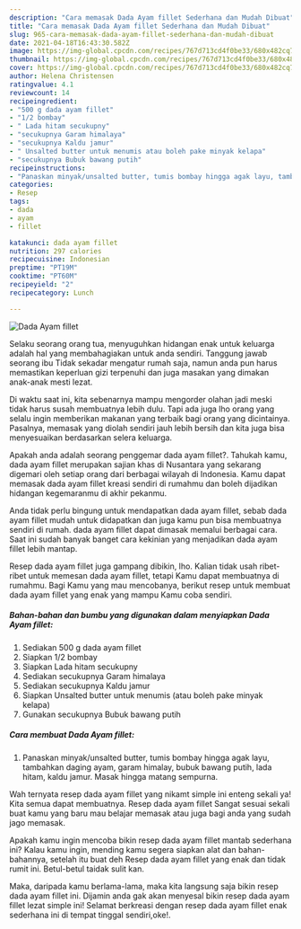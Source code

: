 ```yaml
---
description: "Cara memasak Dada Ayam fillet Sederhana dan Mudah Dibuat"
title: "Cara memasak Dada Ayam fillet Sederhana dan Mudah Dibuat"
slug: 965-cara-memasak-dada-ayam-fillet-sederhana-dan-mudah-dibuat
date: 2021-04-18T16:43:30.582Z
image: https://img-global.cpcdn.com/recipes/767d713cd4f0be33/680x482cq70/dada-ayam-fillet-foto-resep-utama.jpg
thumbnail: https://img-global.cpcdn.com/recipes/767d713cd4f0be33/680x482cq70/dada-ayam-fillet-foto-resep-utama.jpg
cover: https://img-global.cpcdn.com/recipes/767d713cd4f0be33/680x482cq70/dada-ayam-fillet-foto-resep-utama.jpg
author: Helena Christensen
ratingvalue: 4.1
reviewcount: 14
recipeingredient:
- "500 g dada ayam fillet"
- "1/2 bombay"
- " Lada hitam secukupny"
- "secukupnya Garam himalaya"
- "secukupnya Kaldu jamur"
- " Unsalted butter untuk menumis atau boleh pake minyak kelapa"
- "secukupnya Bubuk bawang putih"
recipeinstructions:
- "Panaskan minyak/unsalted butter, tumis bombay hingga agak layu, tambahkan daging ayam, garam himalay, bubuk bawang putih, lada hitam, kaldu jamur. Masak hingga matang sempurna."
categories:
- Resep
tags:
- dada
- ayam
- fillet

katakunci: dada ayam fillet 
nutrition: 297 calories
recipecuisine: Indonesian
preptime: "PT19M"
cooktime: "PT60M"
recipeyield: "2"
recipecategory: Lunch

---
```



![Dada Ayam fillet](https://img-global.cpcdn.com/recipes/767d713cd4f0be33/680x482cq70/dada-ayam-fillet-foto-resep-utama.jpg)

Selaku seorang orang tua, menyuguhkan hidangan enak untuk keluarga adalah hal yang membahagiakan untuk anda sendiri. Tanggung jawab seorang ibu Tidak sekadar mengatur rumah saja, namun anda pun harus memastikan keperluan gizi terpenuhi dan juga masakan yang dimakan anak-anak mesti lezat.

Di waktu  saat ini, kita sebenarnya mampu mengorder olahan jadi meski tidak harus susah membuatnya lebih dulu. Tapi ada juga lho orang yang selalu ingin memberikan makanan yang terbaik bagi orang yang dicintainya. Pasalnya, memasak yang diolah sendiri jauh lebih bersih dan kita juga bisa menyesuaikan berdasarkan selera keluarga. 



Apakah anda adalah seorang penggemar dada ayam fillet?. Tahukah kamu, dada ayam fillet merupakan sajian khas di Nusantara yang sekarang digemari oleh setiap orang dari berbagai wilayah di Indonesia. Kamu dapat memasak dada ayam fillet kreasi sendiri di rumahmu dan boleh dijadikan hidangan kegemaranmu di akhir pekanmu.

Anda tidak perlu bingung untuk mendapatkan dada ayam fillet, sebab dada ayam fillet mudah untuk didapatkan dan juga kamu pun bisa membuatnya sendiri di rumah. dada ayam fillet dapat dimasak memalui berbagai cara. Saat ini sudah banyak banget cara kekinian yang menjadikan dada ayam fillet lebih mantap.

Resep dada ayam fillet juga gampang dibikin, lho. Kalian tidak usah ribet-ribet untuk memesan dada ayam fillet, tetapi Kamu dapat membuatnya di rumahmu. Bagi Kamu yang mau mencobanya, berikut resep untuk membuat dada ayam fillet yang enak yang mampu Kamu coba sendiri.

<!--inarticleads1-->

##### Bahan-bahan dan bumbu yang digunakan dalam menyiapkan Dada Ayam fillet:

1. Sediakan 500 g dada ayam fillet
1. Siapkan 1/2 bombay
1. Siapkan  Lada hitam secukupny
1. Sediakan secukupnya Garam himalaya
1. Sediakan secukupnya Kaldu jamur
1. Siapkan  Unsalted butter untuk menumis (atau boleh pake minyak kelapa)
1. Gunakan secukupnya Bubuk bawang putih




<!--inarticleads2-->

##### Cara membuat Dada Ayam fillet:

1. Panaskan minyak/unsalted butter, tumis bombay hingga agak layu, tambahkan daging ayam, garam himalay, bubuk bawang putih, lada hitam, kaldu jamur. Masak hingga matang sempurna.




Wah ternyata resep dada ayam fillet yang nikamt simple ini enteng sekali ya! Kita semua dapat membuatnya. Resep dada ayam fillet Sangat sesuai sekali buat kamu yang baru mau belajar memasak atau juga bagi anda yang sudah jago memasak.

Apakah kamu ingin mencoba bikin resep dada ayam fillet mantab sederhana ini? Kalau kamu ingin, mending kamu segera siapkan alat dan bahan-bahannya, setelah itu buat deh Resep dada ayam fillet yang enak dan tidak rumit ini. Betul-betul taidak sulit kan. 

Maka, daripada kamu berlama-lama, maka kita langsung saja bikin resep dada ayam fillet ini. Dijamin anda gak akan menyesal bikin resep dada ayam fillet lezat simple ini! Selamat berkreasi dengan resep dada ayam fillet enak sederhana ini di tempat tinggal sendiri,oke!.

